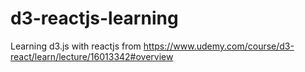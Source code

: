 # d3-reactjs-learning
Learning d3.js with reactjs from https://www.udemy.com/course/d3-react/learn/lecture/16013342#overview
